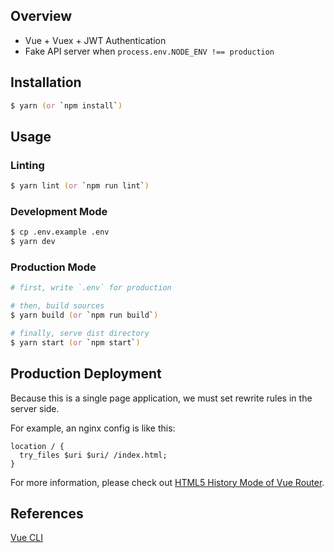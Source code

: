 ## Overview

- Vue + Vuex + JWT Authentication
- Fake API server when `process.env.NODE_ENV !== production`

## Installation

```zsh
$ yarn (or `npm install`)
```

## Usage

### Linting

```zsh
$ yarn lint (or `npm run lint`)
```

### Development Mode

```zsh
$ cp .env.example .env
$ yarn dev
```

### Production Mode

```zsh
# first, write `.env` for production

# then, build sources
$ yarn build (or `npm run build`)

# finally, serve dist directory
$ yarn start (or `npm start`)
```

## Production Deployment

Because this is a single page application, we must set rewrite rules in the server side.

For example, an nginx config is like this:

```
location / {
  try_files $uri $uri/ /index.html;
}
```

For more information, please check out [HTML5 History Mode of Vue Router](https://router.vuejs.org/guide/essentials/history-mode.html).

## References

[Vue CLI](https://cli.vuejs.org)

